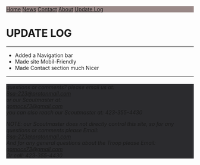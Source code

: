 <!-- V3.00-0/0 -->
<div class="topnav">
  <a href="https://troop223.github.io/">Home</a>
  <a href="https://troop223.github.io/NewsHub">News</a>
  <a href="https://troop223.github.io/#CONTACT">Contact</a>
  <a href="https://troop223.github.io/#ABOUT">About</a>
  <a class="active" href="https://troop223.github.io/UpdateLog">Update Log</a>
</div>
<h1>UPDATE LOG</h1>
  <hr>
  <ul>
    <li>Added a Navigation bar</li>
    <li>Made site Mobil-Friendly</li>
    <li>Made Contact section much Nicer</li>
  </ul>
  <hr>
<div class="ContactCOLOR">
  <div class="flexbox-item flexbox-CONTACT">
<h6>
    <div id="CONTACT">
  questions or comments? please email us at:  <br>
<a href="mailto:Bsa-223@protonmail.com">Bsa-223@protonmail.com</a> 
  <br> 
  or our Scoutmaster at: 
<br>
<a href="mailto:gomocs73@gmail.com">gomocs73@gmail.com</a>
  <br>
  you can also reach our Scoutmaster at:
   423-355-4430
    </div>
<p>
	
  NOTE: our Scoutmaster does not directly control this site, so for any questions or comments please Email: 
  <br>
<a href="mailto:Bsa-223@protonmail.com">Bsa-223@protonmail.com </a>
<br> And for any general questions about the Troop please Email:
<br>
<a href="mailto:gomocs73@gmail.com">gomocs73@gmail.com</a>
  <br>
Or call:  423-355-4430
  </p>
  </h6>
 <!-- NOTE: These Div closers are VERY necessary DO NOT delete -->
  </div>
  </div>
<style>
  .topnav {
  overflow: hidden;
  /*turns the background color on News, Contact, and about a color*/
  background-color: #998887;
  
}

.topnav a {
  float: left;
  color: #f2f2f2;
  text-align: center;
  padding: 14px 16px;
  text-decoration: none;
  font-size: 17px;
}

.topnav a:hover {
/* changes what color the background, text color when you hover over it*/
  background-color: darkgrey;
  color: white;
}

.topnav a.active {
/*changes the color of the main tab background, text color, respectivly*/
  background-color: #5e5453;
  color: white;
}

.flexbox-CONTACT {

  min-height: 200px;
  
}
  
  .ContactCOLOR{
  
  color: grey;
  
  }
  
  .ContactCOLOR a {
  
  color: #4697e3;
  
  }
   .flexbox-item{

    width: 100%;
    background-color: #2b2b2e;

  }
</style>
